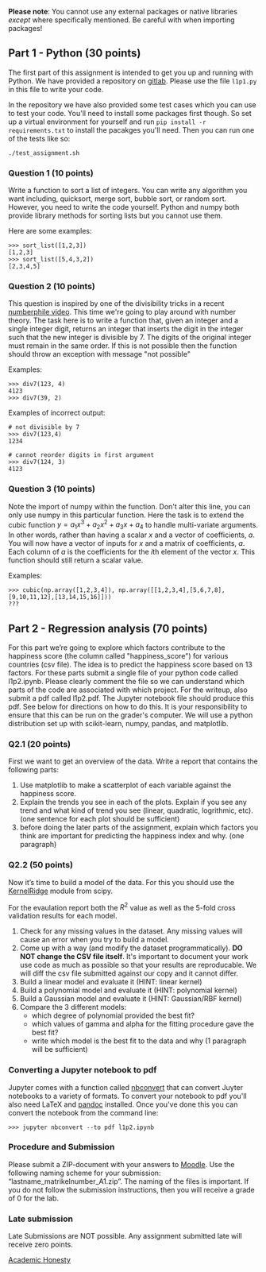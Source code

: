 
**Please note**: You cannot use any external packages or native libraries
*except* where specifically mentioned. Be careful with when importing 
packages!

## Part 1 - Python (30 points)

The first part of this assignment is intended to get you up and running with
Python. We have provided a repository on [gitlab](). Please use the file 
`l1p1.py` in this file to write your code.

In the repository we have also provided some test cases which you can use
to test your code. You'll need to install some packages first though. So set
up a virtual environment for yourself and run `pip install -r requirements.txt`
to install the pacakges you'll need. Then you can run one of the tests like
so:

```
./test_assignment.sh
```

### Question 1 (10 points)

Write a function to sort a list of integers. You can write any algorithm you
want including, quicksort, merge sort, bubble sort, or random sort. However,
you need to write the code yourself. Python and numpy both provide library
methods for sorting lists but you cannot use them. 

Here are some examples:
```
>>> sort_list([1,2,3])
[1,2,3]
>>> sort_list([5,4,3,2])
[2,3,4,5]
```

### Question 2 (10 points)

This question is inspired by one of the divisibility tricks in a recent
[numberphile video](https://www.youtube.com/watch?v=yi-s-TTpLxY&t=178s).
This time we're going to play around with number theory. The task here is to
write a function that, given an integer and a single integer digit, returns
an integer that inserts the digit in the integer such that the new integer is
divisible by 7. The digits of the original integer must remain in the same
order. If this is not possible then the function should throw an exception
with message "not possible"

Examples:

```
>>> div7(123, 4)
4123
>>> div7(39, 2)

```

Examples of incorrect output:

```
# not divisible by 7
>>> div7(123,4)
1234

# cannot reorder digits in first argument
>>> div7(124, 3)
4123
```

### Question 3 (10 points)

Note the import of numpy within the function. Don't alter this line, you can
only use numpy in this particular function. Here the task is to extend the
cubic function $y = a_1 x^3 + a_2 x^2 + a_3 x + a_4$ to handle multi-variate
arguments. In other words, rather than having a scalar $x$ and a vector of
coefficients, $a$. You will now have a vector of inputs for $x$ and a matrix
of coefficients, $a$. Each column of $a$ is the coefficients for the $i$th
element of the vector $x$. This function should still return a scalar value.

Examples:

```
>>> cubic(np.array([1,2,3,4]), np.array([[1,2,3,4],[5,6,7,8],[9,10,11,12],[13,14,15,16]]))
???
```

## Part 2 - Regression analysis (70 points)

For this part we’re going to explore which factors contribute to the happiness
score (the column called "happiness_score") for various countries (csv file).
The idea is to predict the happiness score based on 13 factors. For these parts
submit a single file of your python code called l1p2.ipynb. Please clearly
comment the file so we can understand which parts of the code are associated
with which project. For the writeup, also submit a pdf called l1p2.pdf. The
Jupyter notebook file should produce this pdf. See below for directions on how
to do this. It is your responsibility to ensure that this can be run on the
grader's computer. We will use a python distribution set up with scikit-learn,
numpy, pandas, and matplotlib.

### Q2.1 (20 points)

First we want to get an overview of the data. Write a report that contains the
following parts:

1. Use matplotlib to make a scatterplot of each variable against the 
   happiness score.
2. Explain the trends you see in each of the plots. Explain if you see any 
   trend and what kind of trend you see (linear, quadratic, logrithmic, etc). 
   (one sentence for each plot should be sufficient)
3. before doing the later parts of the assignment, explain which factors you 
   think are important for predicting the happiness index and why. (one paragraph)

### Q2.2 (50 points)

Now it’s time to build a model of the data. For this you should use the
[KernelRidge](http://scikit-learn.org/stable/modules/generated/sklearn.kernel_ridge.KernelRidge.html#sklearn.kernel_ridge.KernelRidge)
module from scipy.

For the evaulation report both the $R^2$ value as well as the 5-fold cross
validation results for each model.

1. Check for any missing values in the dataset. Any missing values will cause
   an error when you try to build a model.
2. Come up with a way (and modify the dataset programmatically). **DO NOT
   change the CSV file itself**. It's important to document your work use code
   as much as possible so that your results are reproducable. We will diff the
   csv file submitted against our copy and it cannot differ.
3. Build a linear model and evaluate it (HINT: linear kernel)
4. Build a polynomial model and evaluate it (HINT: polynomial kernel)
5. Build a Gaussian model and evaluate it (HINT: Gaussian/RBF kernel)
6. Compare the 3 different models:
    * which degree of polynomial provided the best fit?
    * which values of gamma and alpha for the fitting procedure gave the 
      best fit?
    * write which model is the best fit to the data and why 
      (1 paragraph will be sufficient)

### Converting a Jupyter notebook to pdf

Jupyter comes with a function called [nbconvert]() that can convert Juyter
notebooks to a variety of formats. To convert your notebook to pdf you'll also
need LaTeX and [pandoc](https://pandoc.org/) installed. Once you've done this
you can convert the notebook from the command line:

```
>>> jupyter nbconvert --to pdf l1p2.ipynb
```

### Procedure and Submission

Please submit a ZIP-document with your answers to [Moodle](). Use the following
naming scheme for your submission: “lastname_matrikelnumber_A1.zip”. The naming
of the files is important. If you do not follow the submission instructions,
then you will receive a grade of 0 for the lab.

### Late submission

Late Submissions are NOT possible. Any assignment submitted late will receive zero points.

[Academic Honesty](http://vda.univie.ac.at/Teaching/FDA/19s/academicHonesty.html)

